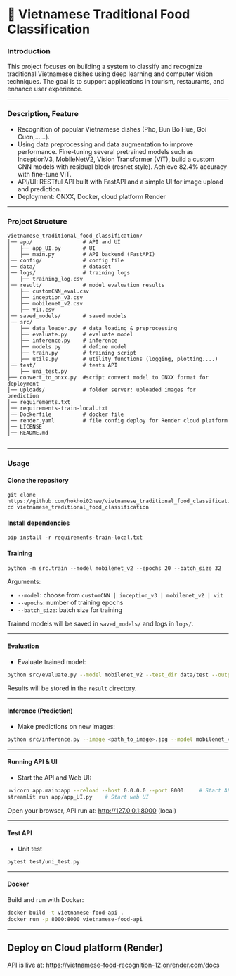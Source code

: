 # 🍜 Vietnamese Traditional Food Classification

### Introduction
This project focuses on building a system to classify and recognize traditional Vietnamese dishes using deep learning and computer vision techniques. The goal is to support applications in tourism, restaurants, and enhance user experience.

---

### Description, Feature
- Recognition of popular Vietnamese dishes (Pho, Bun Bo Hue, Goi Cuon,……).  
- Using data preprocessing and data augmentation to improve performance. Fine-tuning several pretrained models such as InceptionV3, MobileNetV2, Vision Transformer (ViT), build a custom CNN models with residual block (resnet style). Achieve 82.4% accuracy with fine-tune ViT.
- API/UI: RESTful API built with FastAPI and a simple UI for image upload and prediction. 
- Deployment: ONXX, Docker, cloud platform Render 
---

### Project Structure
```
vietnamese_traditional_food_classification/
│── app/                # API and UI
│   ├── app_UI.py       # UI
│   ├── main.py         # API backend (FastAPI)
│── config/             # config file
│── data/               # dataset 
│── logs/               # training logs
│   ├── training_log.csv
│── result/             # model evaluation results
│   ├── customCNN_eval.csv
│   ├── inception_v3.csv
│   ├── mobilenet_v2.csv
│   ├── ViT.csv
│── saved_models/       # saved models
│── src/                
│   ├── data_loader.py  # data loading & preprocessing
│   ├── evaluate.py     # evaluate model
│   ├── inference.py    # inference 
│   ├── models.py       # define model
│   ├── train.py        # training script
│   ├── utils.py        # utility functions (logging, plotting....)
│── test/               # tests API
│   ├── uni_test.py
├── convert_to_onxx.py  #script convert model to ONXX format for deployment
│── uploads/            # folder server: uploaded images for prediction
│── requirements.txt
│── requirements-train-local.txt   
│── Dockerfile          # docker file
│── render.yaml         # file config deploy for Render cloud platform
│── LICENSE
│── README.md


```

---

### Usage 

#### Clone the repository
```
git clone https://github.com/hokhoi02new/vietnamese_traditional_food_classification.git
cd vietnamese_traditional_food_classification
```

#### Install dependencies
```
pip install -r requirements-train-local.txt
```

#### Training
```
python -m src.train --model mobilenet_v2 --epochs 20 --batch_size 32
```

Arguments:
- `--model`: choose from `customCNN | inception_v3 | mobilenet_v2 | vit`  
- `--epochs`: number of training epochs  
- `--batch_size`: batch size for training  

Trained models will be saved in `saved_models/` and logs in `logs/`.

---

#### Evaluation
- Evaluate trained model:
```bash
python src/evaluate.py --model mobilenet_v2 --test_dir data/test --output_dir result
```

Results will be stored in the `result` directory.

---

#### Inference (Prediction)
- Make predictions on new images:
```bash
python src/inference.py --image <path_to_image>.jpg --model mobilenet_v2 
```

---

#### Running API & UI
- Start the API and Web UI:
```bash
uvicorn app.main:app --reload --host 0.0.0.0 --port 8000     # Start API
streamlit run app/app_UI.py    # Start web UI
```

Open your browser, API run at: http://127.0.0.1:8000 (local)

---
#### Test API
- Unit test
```bash
pytest test/uni_test.py
```

---
#### Docker 
Build and run with Docker:
```bash
docker build -t vietnamese-food-api .
docker run -p 8000:8000 vietnamese-food-api
```

---

## Deploy on Cloud platform (Render)
API is live at: https://vietnamese-food-recognition-12.onrender.com/docs



